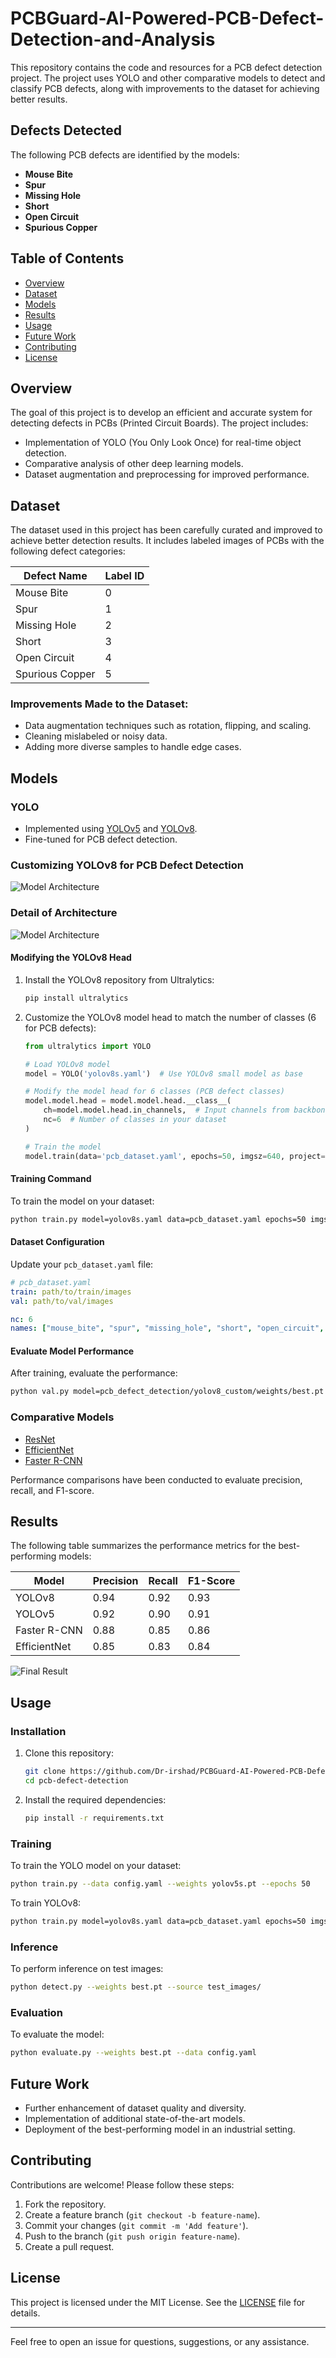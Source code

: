 # PCBGuard-AI-Powered-PCB-Defect-Detection-and-Analysis

This repository contains the code and resources for a PCB defect detection project. The project uses YOLO and other comparative models to detect and classify PCB defects, along with improvements to the dataset for achieving better results.

## Defects Detected
The following PCB defects are identified by the models:

- **Mouse Bite**
- **Spur**
- **Missing Hole**
- **Short**
- **Open Circuit**
- **Spurious Copper**

## Table of Contents

- [Overview](#overview)
- [Dataset](#dataset)
- [Models](#models)
- [Results](#results)
- [Usage](#usage)
- [Future Work](#future-work)
- [Contributing](#contributing)
- [License](#license)

## Overview

The goal of this project is to develop an efficient and accurate system for detecting defects in PCBs (Printed Circuit Boards). The project includes:

- Implementation of YOLO (You Only Look Once) for real-time object detection.
- Comparative analysis of other deep learning models.
- Dataset augmentation and preprocessing for improved performance.

## Dataset

The dataset used in this project has been carefully curated and improved to achieve better detection results. It includes labeled images of PCBs with the following defect categories:

| Defect Name       | Label ID |
|-------------------|----------|
| Mouse Bite        | 0        |
| Spur              | 1        |
| Missing Hole      | 2        |
| Short             | 3        |
| Open Circuit      | 4        |
| Spurious Copper   | 5        |

### Improvements Made to the Dataset:

- Data augmentation techniques such as rotation, flipping, and scaling.
- Cleaning mislabeled or noisy data.
- Adding more diverse samples to handle edge cases.

## Models

### YOLO
- Implemented using [YOLOv5](https://github.com/ultralytics/yolov5) and [YOLOv8](https://github.com/ultralytics/ultralytics).
- Fine-tuned for PCB defect detection.

### Customizing YOLOv8 for PCB Defect Detection

![Model Architecture](src/images/figure_architecture.jpg)

### Detail of Architecture
![Model Architecture](src/images/figure_details.jpg)
#### Modifying the YOLOv8 Head

1. Install the YOLOv8 repository from Ultralytics:
   ```bash
   pip install ultralytics
   ```

2. Customize the YOLOv8 model head to match the number of classes (6 for PCB defects):

   ```python
   from ultralytics import YOLO

   # Load YOLOv8 model
   model = YOLO('yolov8s.yaml')  # Use YOLOv8 small model as base

   # Modify the model head for 6 classes (PCB defect classes)
   model.model.head = model.model.head.__class__(
       ch=model.model.head.in_channels,  # Input channels from backbone
       nc=6  # Number of classes in your dataset
   )

   # Train the model
   model.train(data='pcb_dataset.yaml', epochs=50, imgsz=640, project='pcb_defect_detection', name='yolov8_custom')
   ```

#### Training Command
To train the model on your dataset:
```bash
python train.py model=yolov8s.yaml data=pcb_dataset.yaml epochs=50 imgsz=640
```

#### Dataset Configuration
Update your `pcb_dataset.yaml` file:
```yaml
# pcb_dataset.yaml
train: path/to/train/images
val: path/to/val/images

nc: 6
names: ["mouse_bite", "spur", "missing_hole", "short", "open_circuit", "spurious_copper"]
```

#### Evaluate Model Performance
After training, evaluate the performance:
```bash
python val.py model=pcb_defect_detection/yolov8_custom/weights/best.pt data=pcb_dataset.yaml
```

### Comparative Models
- [ResNet](https://arxiv.org/abs/1512.03385)
- [EfficientNet](https://arxiv.org/abs/1905.11946)
- [Faster R-CNN](https://arxiv.org/abs/1506.01497)

Performance comparisons have been conducted to evaluate precision, recall, and F1-score.

## Results

The following table summarizes the performance metrics for the best-performing models:

| Model           | Precision | Recall | F1-Score |
|-----------------|-----------|--------|----------|
| YOLOv8          | 0.94      | 0.92   | 0.93     |
| YOLOv5          | 0.92      | 0.90   | 0.91     |
| Faster R-CNN    | 0.88      | 0.85   | 0.86     |
| EfficientNet    | 0.85      | 0.83   | 0.84     |

![Final Result](src/images/final_result.png)

## Usage

### Installation

1. Clone this repository:
   ```bash
   git clone https://github.com/Dr-irshad/PCBGuard-AI-Powered-PCB-Defect-Detection-and-Analysis.git
   cd pcb-defect-detection
   ```

2. Install the required dependencies:
   ```bash
   pip install -r requirements.txt
   ```

### Training

To train the YOLO model on your dataset:
```bash
python train.py --data config.yaml --weights yolov5s.pt --epochs 50
```

To train YOLOv8:
```bash
python train.py model=yolov8s.yaml data=pcb_dataset.yaml epochs=50 imgsz=640
```

### Inference

To perform inference on test images:
```bash
python detect.py --weights best.pt --source test_images/
```

### Evaluation

To evaluate the model:
```bash
python evaluate.py --weights best.pt --data config.yaml
```

## Future Work

- Further enhancement of dataset quality and diversity.
- Implementation of additional state-of-the-art models.
- Deployment of the best-performing model in an industrial setting.

## Contributing

Contributions are welcome! Please follow these steps:

1. Fork the repository.
2. Create a feature branch (`git checkout -b feature-name`).
3. Commit your changes (`git commit -m 'Add feature'`).
4. Push to the branch (`git push origin feature-name`).
5. Create a pull request.

## License

This project is licensed under the MIT License. See the [LICENSE](LICENSE) file for details.

---

Feel free to open an issue for questions, suggestions, or any assistance.
